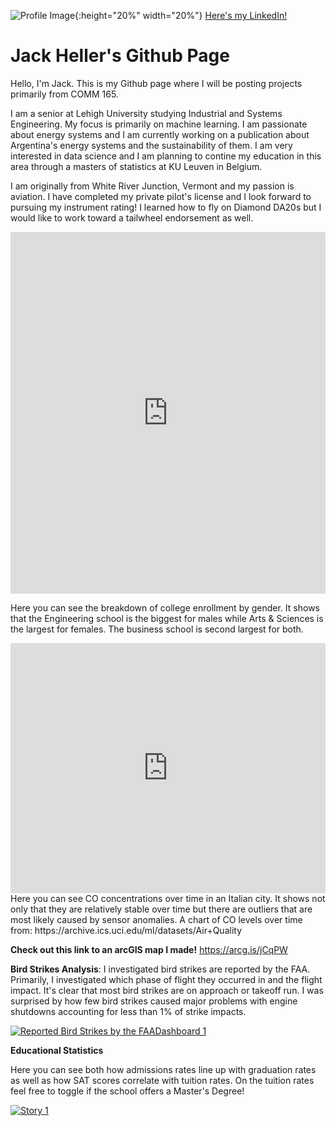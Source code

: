 ![Profile Image](https://github.com/jackmheller/jackmheller.github.io/blob/main/Professional%20Headshot2%20(2).jpg?raw=true){:height="20%" width="20%"}
[Here's my LinkedIn!](https://www.linkedin.com/in/jack-heller/)


# Jack Heller's Github Page

Hello, I'm Jack.  This is my Github page where I will be posting projects primarily from COMM 165.

I am a senior at Lehigh University studying Industrial and Systems Engineering.  My focus is primarily on machine learning.  I am passionate about energy systems and I am currently working on a publication about Argentina's energy systems and the sustainability of them.  I am very interested in data science and I am planning to contine my education in this area through a masters of statistics at KU Leuven in Belgium.

I am originally from White River Junction, Vermont and my passion is aviation.  I have completed my private pilot's license and I look forward to pursuing my instrument rating!  I learned how to fly on Diamond DA20s but I would like to work toward a tailwheel endorsement as well.  

<iframe title="Total Headcount at Lehigh by College (Fall 2020)" aria-label="chart" id="datawrapper-chart-LU3tc" src="https://datawrapper.dwcdn.net/LU3tc/1/" scrolling="no" frameborder="0" style="width: 0; min-width: 100% !important; border: none;" height="579"></iframe><script type="text/javascript">!function(){"use strict";window.addEventListener("message",(function(a){if(void 0!==a.data["datawrapper-height"])for(var e in a.data["datawrapper-height"]){var t=document.getElementById("datawrapper-chart-"+e)||document.querySelector("iframe[src*='"+e+"']");t&&(t.style.height=a.data["datawrapper-height"][e]+"px")}}))}();
</script>

Here you can see the breakdown of college enrollment by gender.  It shows that the Engineering school is the biggest for males while Arts & Sciences is the largest for females.  The business school is second largest for both.

<iframe title="[ CO concentration over time ]" aria-label="Interactive line chart" id="datawrapper-chart-OdNnc" src="https://datawrapper.dwcdn.net/OdNnc/1/" scrolling="no" frameborder="0" style="width: 0; min-width: 100% !important; border: none;" height="400"></iframe><script type="text/javascript">!function(){"use strict";window.addEventListener("message",(function(a){if(void 0!==a.data["datawrapper-height"])for(var e in a.data["datawrapper-height"]){var t=document.getElementById("datawrapper-chart-"+e)||document.querySelector("iframe[src*='"+e+"']");t&&(t.style.height=a.data["datawrapper-height"][e]+"px")}}))}();
</script>
Here you can see CO concentrations over time in an Italian city.  It shows not only that they are relatively stable over time but there are outliers that are most likely caused by sensor anomalies.
A chart of CO levels over time from: https://archive.ics.uci.edu/ml/datasets/Air+Quality

**Check out this link to an arcGIS map I made!**
https://arcg.is/jCqPW

**Bird Strikes Analysis**:
I investigated bird strikes are reported by the FAA.  Primarily, I investigated which phase of flight they occurred in and the flight impact.  It's clear that most bird strikes are on approach or takeoff run.  I was surprised by how few bird strikes caused major problems with engine shutdowns accounting for less than 1% of strike impacts.
<div class='tableauPlaceholder' id='viz1619883681239' style='position: relative'><noscript><a href='#'><img alt='Reported Bird Strikes by the FAADashboard 1 ' src='https:&#47;&#47;public.tableau.com&#47;static&#47;images&#47;ai&#47;aircraftstrikes&#47;Dashboard1&#47;1_rss.png' style='border: none' /></a></noscript><object class='tableauViz'  style='display:none;'><param name='host_url' value='https%3A%2F%2Fpublic.tableau.com%2F' /> <param name='embed_code_version' value='3' /> <param name='site_root' value='' /><param name='name' value='aircraftstrikes&#47;Dashboard1' /><param name='tabs' value='no' /><param name='toolbar' value='yes' /><param name='static_image' value='https:&#47;&#47;public.tableau.com&#47;static&#47;images&#47;ai&#47;aircraftstrikes&#47;Dashboard1&#47;1.png' /> <param name='animate_transition' value='yes' /><param name='display_static_image' value='yes' /><param name='display_spinner' value='yes' /><param name='display_overlay' value='yes' /><param name='display_count' value='yes' /><param name='language' value='en' /></object></div><script type='text/javascript'>var divElement =document.getElementById('viz1619883681239');var vizElement = divElement.getElementsByTagName('object')[0];if ( divElement.offsetWidth > 800 ) { vizElement.style.width='100%';vizElement.style.height=(divElement.offsetWidth*0.75)+'px';} else if ( divElement.offsetWidth > 500 ) { vizElement.style.width='100%';vizElement.style.height=(divElement.offsetWidth*0.75)+'px';} else { vizElement.style.width='100%';vizElement.style.height='777px';}var scriptElement = document.createElement('script');scriptElement.src = 'https://public.tableau.com/javascripts/api/viz_v1.js';                    vizElement.parentNode.insertBefore(scriptElement, vizElement);</script>

**Educational Statistics**

Here you can see both how admissions rates line up with graduation rates as well as how SAT scores correlate with tuition rates.  On the tuition rates feel free to toggle if the school offers a Master's Degree!
<div class='tableauPlaceholder' id='viz1618538491875' style='position: relative'><noscript><a href='#'><img alt='Story 1 ' src='https:&#47;&#47;public.tableau.com&#47;static&#47;images&#47;Fe&#47;FederalTableau&#47;Story1&#47;1_rss.png' style='border: none' /></a></noscript><object class='tableauViz'  style='display:none;'><param name='host_url' value='https%3A%2F%2Fpublic.tableau.com%2F' /> <param name='embed_code_version' value='3' /> <param name='site_root' value='' /><param name='name' value='FederalTableau&#47;Story1' /><param name='tabs' value='no' /><param name='toolbar' value='yes' /><param name='static_image' value='https:&#47;&#47;public.tableau.com&#47;static&#47;images&#47;Fe&#47;FederalTableau&#47;Story1&#47;1.png' /> <param name='animate_transition' value='yes' /><param name='display_static_image' value='yes' /><param name='display_spinner' value='yes' /><param name='display_overlay' value='yes' /><param name='display_count' value='yes' /><param name='language' value='en' /><param name='filter' value='publish=yes' /></object></div><script type='text/javascript'>var divElement = document.getElementById('viz1618538491875');var vizElement = divElement.getElementsByTagName('object')[0];vizElement.style.width='100%';vizElement.style.height=(divElement.offsetWidth*0.75)+'px';var scriptElement = document.createElement('script');scriptElement.src = 'https://public.tableau.com/javascripts/api/viz_v1.js';                    vizElement.parentNode.insertBefore(scriptElement, vizElement);</script>
